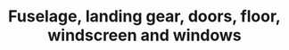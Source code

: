 ---
learningObjectiveId: "021.02.04"
parentId: "021.02"
title: Fuselage, landing gear, doors, floor, windscreen and windows
---